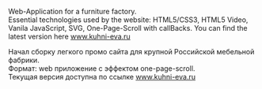 Web-Application for a furniture factory.<br>
Essential technologies used by the website: HTML5/CSS3, HTML5 Video, Vanila JavaScript, SVG, One-Page-Scroll with callBacks.
You can find the latest version here www.kuhni-eva.ru

Начал сборку легкого промо сайта для крупной Российской мебельной фабрики.<br>
Формат: web приложение с эффектом one-page-scroll.<br>
Текущая версия доступна по ссылке www.kuhni-eva.ru
